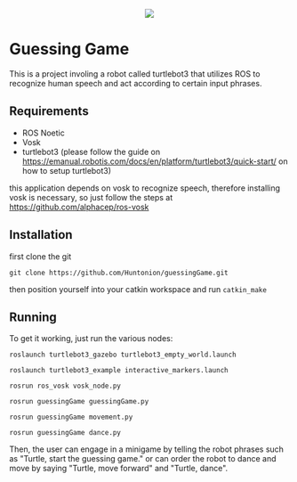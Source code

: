 <p align="center">
  <img src="http://some_place.com/image.png](https://github.com/Huntonion/guessingGame/blob/main/media/turtle.gif" />
</p>

# Guessing Game


This is a project involing a robot called turtlebot3 that utilizes ROS to recognize human speech and act according to certain input phrases. 

## Requirements

- ROS Noetic 
- Vosk
- turtlebot3 (please follow the guide on https://emanual.robotis.com/docs/en/platform/turtlebot3/quick-start/ on how to setup turtlebot3)

this application depends on vosk to recognize speech, therefore installing vosk is necessary, so just follow the steps at https://github.com/alphacep/ros-vosk

## Installation

first clone the git
```
git clone https://github.com/Huntonion/guessingGame.git
```

then position yourself into your catkin workspace and run `catkin_make`

## Running

To get it working, just run the various nodes:

`roslaunch turtlebot3_gazebo turtlebot3_empty_world.launch`

`roslaunch turtlebot3_example interactive_markers.launch`

`rosrun ros_vosk vosk_node.py`

`rosrun guessingGame guessingGame.py`

`rosrun guessingGame movement.py`

`rosrun guessingGame dance.py`

Then, the user can engage in a minigame by telling the robot phrases such as "Turtle, start the guessing game." or can order the robot to dance and move by saying "Turtle, move forward" and "Turtle, dance".
